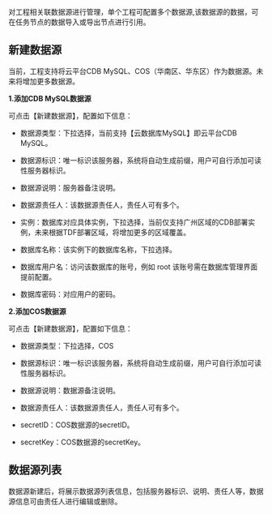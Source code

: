 对工程相关联数据源进行管理，单个工程可配置多个数据源,该数据源的数据，可在任务节点的数据导入或导出节点进行引用。

## 新建数据源

当前，工程支持将云平台CDB MySQL、COS（华南区、华东区）作为数据源。未来将增加更多数据源。

**1.添加CDB MySQL数据源**

可点击【新建数据源】，配置如下信息：

- 数据源类型：下拉选择，当前支持【云数据库MySQL】即云平台CDB 
MySQL。

- 数据源标识：唯一标识该服务器，系统将自动生成前缀，用户可自行添加可读性服务器标识。

- 数据源说明：服务器备注说明。

- 数据源责任人：该数据源责任人，责任人可有多个。

- 实例：数据库对应具体实例，下拉选择，当前仅支持广州区域的CDB部署实例，未来根据TDF部署区域，将增加更多的区域覆盖。

- 数据库名称：该实例下的数据库名称，下拉选择。

- 数据库用户名：访问该数据库的账号，例如 root 该账号需在数据库管理界面提前配置。

- 数据库密码：对应用户的密码。

**2.添加COS数据源**

可点击【新建数据源】，配置如下信息：

- 数据源类型：下拉选择，COS 

- 数据源标识：唯一标识该服务器，系统将自动生成前缀，用户可自行添加可读性服务器标识。

- 数据源说明：数据源备注说明。

- 数据源责任人：该数据源责任人，责任人可有多个。

- secretID：COS数据源的secretID。

- secretKey：COS数据源的secretKey。


## 数据源列表

数据源新建后，将展示数据源列表信息，包括服务器标识、说明、责任人等，数据源信息可由责任人进行编辑或删除。


